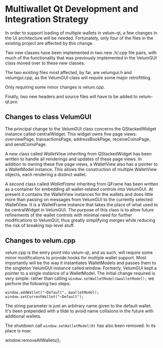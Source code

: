 Multiwallet Qt Development and Integration Strategy
===================================================

In order to support loading of multiple wallets in velum-qt, a few changes in the UI architecture will be needed.
Fortunately, only four of the files in the existing project are affected by this change.

Two new classes have been implemented in two new .h/.cpp file pairs, with much of the functionality that was previously
implemented in the VelumGUI class moved over to these new classes.

The two existing files most affected, by far, are velumgui.h and velumgui.cpp, as the VelumGUI class will require
some major retrofitting.

Only requiring some minor changes is velum.cpp.

Finally, two new headers and source files will have to be added to velum-qt.pro.

Changes to class VelumGUI
---------------------------
The principal change to the VelumGUI class concerns the QStackedWidget instance called centralWidget.
This widget owns five page views: overviewPage, transactionsPage, addressBookPage, receiveCoinsPage, and sendCoinsPage.

A new class called *WalletView* inheriting from QStackedWidget has been written to handle all renderings and updates of
these page views. In addition to owning these five page views, a WalletView also has a pointer to a WalletModel instance.
This allows the construction of multiple WalletView objects, each rendering a distinct wallet.

A second class called *WalletFrame* inheriting from QFrame has been written as a container for embedding all wallet-related
controls into VelumGUI. At present it contains the WalletView instances for the wallets and does little more than passing on messages
from VelumGUI to the currently selected WalletView. It is a WalletFrame instance
that takes the place of what used to be centralWidget in VelumGUI. The purpose of this class is to allow future
refinements of the wallet controls with minimal need for further modifications to VelumGUI, thus greatly simplifying
merges while reducing the risk of breaking top-level stuff.

Changes to velum.cpp
----------------------
velum.cpp is the entry point into velum-qt, and as such, will require some minor modifications to provide hooks for
multiple wallet support. Most importantly will be the way it instantiates WalletModels and passes them to the
singleton VelumGUI instance called window. Formerly, VelumGUI kept a pointer to a single instance of a WalletModel.
The initial change required is very simple: rather than calling `window.setWalletModel(&walletModel);` we perform the
following two steps:

	window.addWallet("~Default", &walletModel);
	window.setCurrentWallet("~Default");

The string parameter is just an arbitrary name given to the default wallet. It's been prepended with a tilde to avoid name collisions in the future with additional wallets.

The shutdown call `window.setWalletModel(0)` has also been removed. In its place is now:

window.removeAllWallets();
